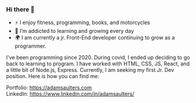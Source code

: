 ### Hi there 👋

- :zap: I enjoy fitness, programming, books, and motorcycles
- 🌱 I’m addicted to learning and growing every day 
- :earth_africa: I am currently a jr. Front-End developer continuing to grow as a programmer.

I've been programming since 2020. During covid, I ended up deciding to go back to learning to program. I have worked with HTML, CSS, JS, React, and a little bit of Node.js, Express. Currently, I am seeking my first Jr. Dev position. Here is how you can find me:

Portfolio: https://adamsaulters.com <br/>
LinkedIn: https://www.linkedin.com/in/adamsaulters/

<!--
**asaulters/ASaulters** is a ✨ _special_ ✨ repository because its `README.md` (this file) appears on your GitHub profile.

Here are some ideas to get you started:

- 🔭 I’m currently working on ...
- 🌱 I’m currently learning ...
- 👯 I’m looking to collaborate on ...
- 🤔 I’m looking for help with ...
- 💬 Ask me about ...
- 📫 How to reach me: ...
- 😄 Pronouns: ...
- ⚡ Fun fact: ...
-->
